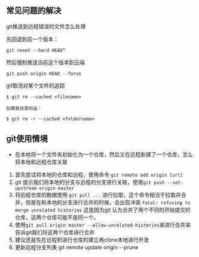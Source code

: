 ## 常见问题的解决

git推送到远程错误的文件怎么处理

先回退到前一个版本：

`git reset --hard HEAD^`

然后强制推送当前这个版本到云端

`git push origin HEAD --force`

git取消对某个文件的追踪

```
$ git rm --cached <filename>

如果是目录的话：

$ git rm -r --cached <foldername>

```

## git使用情境

- 在本地将一个文件夹初始化为一个仓库，然后又在远程新建了一个仓库，怎么将本地和远程仓库关联

1. 首先尝试将本地的仓库和远程，使用命令 `git remote add origin [url]`
2. git 提示我们将本地的分支与远程的分支进行关联，使用`git push --set-upstream origin master`
3. 将远程仓库的数据使用 `git pull ...` 进行拉取，这个命令相当于拉取并合并，但是在和本地的分支进行合并的时候，会出现冲突
   `fatal: refusing to merge unrelated histories` 这是因为git 认为合并了两个不同的开始提交的仓库，这两个仓库可能不是同一个。
4. 使用`git pull origin master --allow-unrelated-histories`来进行合并来告诉git我们将这两个仓库进行合并
5. 建议还是先在远程积进行仓库的建立再clone本地进行开发
6. 更新远程分支列表  git remote update origin  --prune